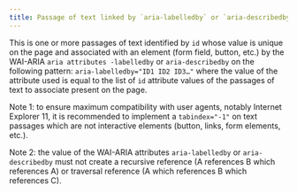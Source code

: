 ```yaml
---
title: Passage of text linked by `aria-labelledby` or `aria-describedby`
---
```


This is one or more passages of text identified by `id` whose value is unique on the page and associated with an element (form field, button, etc.) by the WAI-ARIA `aria attributes -labelledby` or `aria-describedby` on the following pattern: `aria-labelledby="ID1 ID2 ID3…"` where the value of the attribute used is equal to the list of `id` attribute values of the passages of text to associate present on the page.

Note 1: to ensure maximum compatibility with user agents, notably Internet Explorer 11, it is recommended to implement a `tabindex="-1"` on text passages which are not interactive elements (button, links, form elements, etc.).

Note 2: the value of the WAI-ARIA attributes `aria-labelledby` or `aria-describedby` must not create a recursive reference (A references B which references A) or traversal reference (A which references B which references C).
